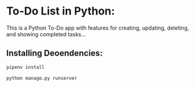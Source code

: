 # To-Do List in Python:
This is a Python To-Do app with features for creating, updating, deleting, and showing completed tasks...
## Installing Deoendencies:
```cmd
pipenv install
```
```cmd
python manage.py runserver
``` 